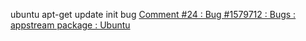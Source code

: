 ubuntu apt-get update init bug
[Comment \#24 : Bug \#1579712 : Bugs : appstream package : Ubuntu]( https://bugs.launchpad.net/ubuntu/+source/appstream/+bug/1579712/comments/24 )

